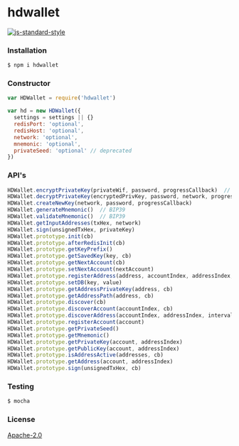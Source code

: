 # hdwallet
[![js-standard-style](https://cdn.rawgit.com/feross/standard/master/badge.svg)](https://github.com/feross/standard)

### Installation

```sh
$ npm i hdwallet
```

### Constructor

```js
var HDWallet = require('hdwallet')

var hd = new HDWallet({
  settings = settings || {}
  redisPort: 'optional',
  redisHost: 'optional',
  network: 'optional',
  mnemonic: 'optional',
  privateSeed: 'optional' // deprecated
})
```

### API's

```js
HDWallet.encryptPrivateKey(privateWif, password, progressCallback)	// BIP38
HDWallet.decryptPrivateKey(encryptedPrivKey, password, network, progressCallback)  // BIP38
HDWallet.createNewKey(network, password, progressCallback)
HDWallet.generateMnemonic()  // BIP39
HDWallet.validateMnemonic()  // BIP39
HDWallet.getInputAddresses(txHex, network)
HDWallet.sign(unsignedTxHex, privateKey)
HDWallet.prototype.init(cb)
HDWallet.prototype.afterRedisInit(cb)
HDWallet.prototype.getKeyPrefix()
HDWallet.prototype.getSavedKey(key, cb)
HDWallet.prototype.getNextAccount(cb)
HDWallet.prototype.setNextAccount(nextAccount)
HDWallet.prototype.registerAddress(address, accountIndex, addressIndex, change)
HDWallet.prototype.setDB(key, value)
HDWallet.prototype.getAddressPrivateKey(address, cb)
HDWallet.prototype.getAddressPath(address, cb)
HDWallet.prototype.discover(cb)
HDWallet.prototype.discoverAccount(accountIndex, cb)
HDWallet.prototype.discoverAddress(accountIndex, addressIndex, interval, cb)
HDWallet.prototype.registerAccount(account)
HDWallet.prototype.getPrivateSeed()
HDWallet.prototype.getMnemonic()
HDWallet.prototype.getPrivateKey(account, addressIndex)
HDWallet.prototype.getPublicKey(account, addressIndex)
HDWallet.prototype.isAddressActive(addresses, cb)
HDWallet.prototype.getAddress(account, addressIndex)
HDWallet.prototype.sign(unsignedTxHex, cb)
```

### Testing

```sh
$ mocha
```

### License

[Apache-2.0](http://www.apache.org/licenses/LICENSE-2.0)
